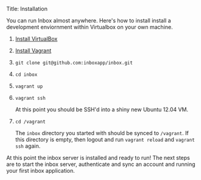 Title:   Installation

You can run Inbox almost anywhere. Here's how to install install a development enviornment within Virtualbox on your own machine.

1. [Install VirtualBox](https://www.virtualbox.org/wiki/Downloads)

2. [Install Vagrant](http://www.vagrantup.com/downloads.html)

3. `git clone git@github.com:inboxapp/inbox.git`

4. `cd inbox`

5. `vagrant up`

6. `vagrant ssh`

    At this point you should be SSH'd into a shiny new Ubuntu 12.04 VM.

7. `cd /vagrant`

    The `inbox` directory you started with should be synced to `/vagrant`. If this directory is empty, then logout and run `vagrant reload` and `vagrant ssh` again.

At this point the inbox server is installed and ready to run! The next steps are to start the inbox server, authenticate and sync an account and running your first inbox application.
